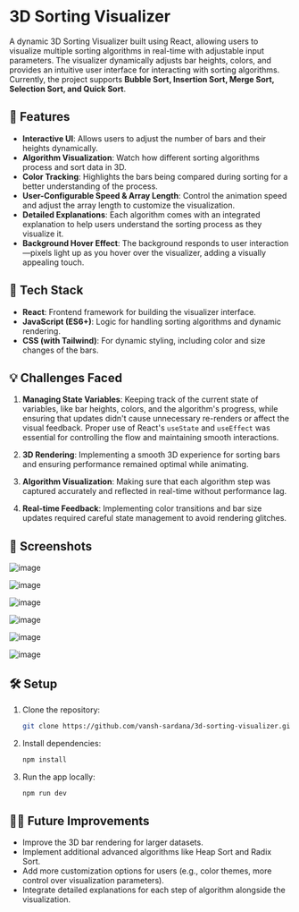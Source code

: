 # 3D Sorting Visualizer

A dynamic 3D Sorting Visualizer built using React, allowing users to visualize multiple sorting algorithms in real-time with adjustable input parameters. The visualizer dynamically adjusts bar heights, colors, and provides an intuitive user interface for interacting with sorting algorithms. Currently, the project supports **Bubble Sort, Insertion Sort, Merge Sort, Selection Sort, and Quick Sort**.

## 🌟 Features

- **Interactive UI**: Allows users to adjust the number of bars and their heights dynamically.
- **Algorithm Visualization**: Watch how different sorting algorithms process and sort data in 3D.
- **Color Tracking**: Highlights the bars being compared during sorting for a better understanding of the process.
- **User-Configurable Speed & Array Length**: Control the animation speed and adjust the array length to customize the visualization.
- **Detailed Explanations**: Each algorithm comes with an integrated explanation to help users understand the sorting process as they visualize it.
- **Background Hover Effect**: The background responds to user interaction—pixels light up as you hover over the visualizer, adding a visually appealing touch.

## 🚀 Tech Stack

- **React**: Frontend framework for building the visualizer interface.
- **JavaScript (ES6+)**: Logic for handling sorting algorithms and dynamic rendering.
- **CSS (with Tailwind)**: For dynamic styling, including color and size changes of the bars.

## 💡 Challenges Faced

1. **Managing State Variables**: Keeping track of the current state of variables, like bar heights, colors, and the algorithm's progress, while ensuring that updates didn't cause unnecessary re-renders or affect the visual feedback. Proper use of React's `useState` and `useEffect` was essential for controlling the flow and maintaining smooth interactions.

2. **3D Rendering**: Implementing a smooth 3D experience for sorting bars and ensuring performance remained optimal while animating.

3. **Algorithm Visualization**: Making sure that each algorithm step was captured accurately and reflected in real-time without performance lag.

4. **Real-time Feedback**: Implementing color transitions and bar size updates required careful state management to avoid rendering glitches.



## 📸 Screenshots

![image](https://github.com/user-attachments/assets/694f6486-581f-4231-8961-ba5c0111c6c1)

![image](https://github.com/user-attachments/assets/6a40bc2a-c038-423a-bbe2-ff7753af4962)

![image](https://github.com/user-attachments/assets/9f968a04-0cc6-4252-b7d2-3afaf44c129b)

![image](https://github.com/user-attachments/assets/ca3f7c26-3ef2-469c-b14d-4fd6b2bbfd0f)

![image](https://github.com/user-attachments/assets/6b1549b9-d878-4cea-8981-f219ede45b83)

![image](https://github.com/user-attachments/assets/5276bacf-590d-4891-9db7-65480341b8a9)


## 🛠️ Setup

1. Clone the repository:  
   ```bash
   git clone https://github.com/vansh-sardana/3d-sorting-visualizer.git
   ```

2. Install dependencies:  
   ```bash
   npm install
   ```

3. Run the app locally:  
   ```bash
   npm run dev
   ```

## 👩‍💻 Future Improvements

- Improve the 3D bar rendering for larger datasets.
- Implement additional advanced algorithms like Heap Sort and Radix Sort.
- Add more customization options for users (e.g., color themes, more control over visualization parameters).
- Integrate detailed explanations for each step of algorithm alongside the visualization.

